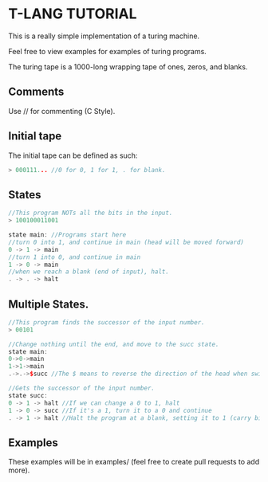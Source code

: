 # T-LANG TUTORIAL

This is a really simple implementation of a turing machine.

Feel free to view examples for examples of turing programs.

The turing tape is a 1000-long wrapping tape of ones, zeros, and blanks.

## Comments

Use // for commenting (C Style).

## Initial tape

The initial tape can be defined as such:

```cpp
> 000111... //0 for 0, 1 for 1, . for blank.
```

## States

```cpp
//This program NOTs all the bits in the input.
> 100100011001

state main: //Programs start here
//turn 0 into 1, and continue in main (head will be moved forward)
0 -> 1 -> main
//turn 1 into 0, and continue in main
1 -> 0 -> main
//when we reach a blank (end of input), halt.
. -> . -> halt
```

## Multiple States.

```cpp
//This program finds the successor of the input number.
> 00101

//Change nothing until the end, and move to the succ state.
state main:
0->0->main
1->1->main
.->.->$succ //The $ means to reverse the direction of the head when switching to this state.

//Gets the successor of the input number.
state succ:
0 -> 1 -> halt //If we can change a 0 to 1, halt
1 -> 0 -> succ //If it's a 1, turn it to a 0 and continue
. -> 1 -> halt //Halt the program at a blank, setting it to 1 (carry bit)
```

## Examples

These examples will be in examples/ (feel free to create pull requests to add more).